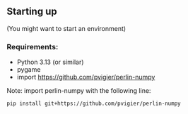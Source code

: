 ## Starting up
(You might want to start an environment)

### Requirements:
 - Python 3.13 (or similar)
 - pygame
 - import https://github.com/pvigier/perlin-numpy

Note: import perlin-numpy with the following line:
```bash
pip install git+https://github.com/pvigier/perlin-numpy
```
